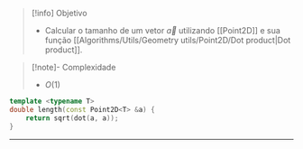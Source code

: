 > [!info] Objetivo
> - Calcular o tamanho de um vetor $\vec{a}$ utilizando [[Point2D]] e sua função [[Algorithms/Utils/Geometry utils/Point2D/Dot product|Dot product]].

> [!note]- Complexidade
> - $O(1)$

```cpp
template <typename T>
double length(const Point2D<T> &a) {
	return sqrt(dot(a, a));
}
```

---